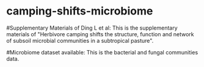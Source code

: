 # camping-shifts-microbiome
#Supplementary Materials of Ding L et al: 
This is the supplementary materials of  "Herbivore camping shifts the structure, function 
and network of subsoil microbial communities in a subtropical pasture".


#Microbiome dataset available: 
This is the bacterial and fungal communities data.
